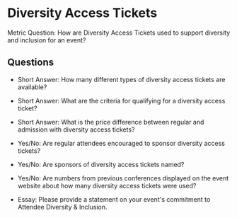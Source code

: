 # Diversity Access Tickets

Metric Question: How are Diversity Access Tickets used to support diversity and inclusion for an event?

## Questions

  * Short Answer:  How many different types of diversity access tickets are available?
  
  * Short Answer: What are the criteria for qualifying for a diversity access ticket?
  
  * Short Answer: What is the price difference between regular and admission with diversity access tickets?
  
  * Yes/No: Are regular attendees encouraged to sponsor diversity access tickets?
  
  * Yes/No: Are sponsors of diversity access tickets named?
  
  * Yes/No: Are numbers from previous conferences displayed on the event website about how many diversity access tickets were used?
  
  * Essay: Please provide a statement on your event's commitment to Attendee Diversity & Inclusion.
